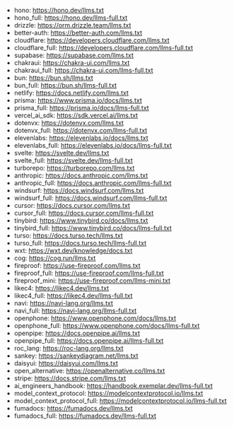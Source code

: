 - hono: https://hono.dev/llms.txt
- hono_full: https://hono.dev/llms-full.txt
- drizzle: https://orm.drizzle.team/llms.txt
- better-auth: https://better-auth.com/llms.txt
- cloudflare: https://developers.cloudflare.com/llms.txt
- cloudflare_full: https://developers.cloudflare.com/llms-full.txt
- supabase: https://supabase.com/llms.txt
- chakraui: https://chakra-ui.com/llms.txt
- chakraui_full: https://chakra-ui.com/llms-full.txt
- bun: https://bun.sh/llms.txt
- bun_full: https://bun.sh/llms-full.txt
- netlify: https://docs.netlify.com/llms.txt
- prisma: https://www.prisma.io/docs/llms.txt
- prisma_full: https://prisma.io/docs/llms-full.txt
- vercel_ai_sdk: https://sdk.vercel.ai/llms.txt
- dotenvx: https://dotenvx.com/llms.txt
- dotenvx_full: https://dotenvx.com/llms-full.txt
- elevenlabs: https://elevenlabs.io/docs/llms.txt
- elevenlabs_full: https://elevenlabs.io/docs/llms-full.txt
- svelte: https://svelte.dev/llms.txt
- svelte_full: https://svelte.dev/llms-full.txt
- turborepo: https://turborepo.com/llms.txt
- anthropic: https://docs.anthropic.com/llms.txt
- anthropic_full: https://docs.anthropic.com/llms-full.txt
- windsurf: https://docs.windsurf.com/llms.txt
- windsurf_full: https://docs.windsurf.com/llms-full.txt
- cursor: https://docs.cursor.com/llms.txt
- cursor_full: https://docs.cursor.com/llms-full.txt
- tinybird: https://www.tinybird.co/docs/llms.txt
- tinybird_full: https://www.tinybird.co/docs/llms-full.txt
- turso: https://docs.turso.tech/llms.txt
- turso_full: https://docs.turso.tech/llms-full.txt
- wxt: https://wxt.dev/knowledge/docs.txt
- cog: https://cog.run/llms.txt
- fireproof: https://use-fireproof.com/llms.txt
- fireproof_full: https://use-fireproof.com/llms-full.txt
- fireproof_mini: https://use-fireproof.com/llms-mini.txt
- likec4: https://likec4.dev/llms.txt
- likec4_full: https://likec4.dev/llms-full.txt
- navi: https://navi-lang.org/llms.txt
- navi_full: https://navi-lang.org/llms-full.txt
- openphone: https://www.openphone.com/docs/llms.txt
- openphone_full: https://www.openphone.com/docs/llms-full.txt
- openpipe: https://docs.openpipe.ai/llms.txt
- openpipe_full: https://docs.openpipe.ai/llms-full.txt
- roc_lang: https://roc-lang.org/llms.txt
- sankey: https://sankeydiagram.net/llms.txt
- daisyui: https://daisyui.com/llms.txt
- open_alternative: https://openalternative.co/llms.txt
- stripe: https://docs.stripe.com/llms.txt
- ai_engineers_handbook: https://handbook.exemplar.dev/llms-full.txt
- model_context_protocol: https://modelcontextprotocol.io/llms.txt
- model_context_protocol_full: https://modelcontextprotocol.io/llms-full.txt
- fumadocs: https://fumadocs.dev/llms.txt
- fumadocs_full: https://fumadocs.dev/llms-full.txt
